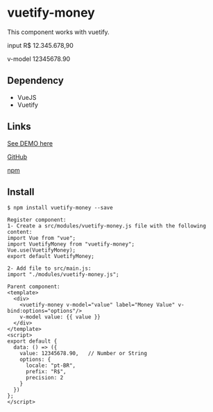 # vuetify-money

This component works with vuetify.

input
R$ 12.345.678,90

v-model
12345678.90

## Dependency
- VueJS
- Vuetify

## Links
<p><a href="https://59hh7.codesandbox.io/">See DEMO here</a></p>
<p><a href="https://github.com/juareznasato/vuetify-money" target="_blank">GitHub</a></p>
<p><a href="https://www.npmjs.com/package/vuetify-money" target="_blank">npm</a></p>

## Install
```
$ npm install vuetify-money --save

Register component:
1- Create a src/modules/vuetify-money.js file with the following content:
import Vue from "vue";
import VuetifyMoney from "vuetify-money";
Vue.use(VuetifyMoney);
export default VuetifyMoney;

2- Add file to src/main.js:
import "./modules/vuetify-money.js";

Parent component:
<template>
  <div>
    <vuetify-money v-model="value" label="Money Value" v-bind:options="options"/>
    v-model value: {{ value }}
  </div>
</template>
<script>
export default {
  data: () => ({
    value: 12345678.90,   // Number or String
    options: {
      locale: "pt-BR",
      prefix: "R$",
      precision: 2
    }
  })
};
</script>

